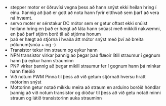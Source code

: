 * stepper motor er öðruvísi vegna þess að hann snýst ekki heilan hring í einu. Þannig að það er gott að nota hann fyrir eitthvað sem þarf að vera ná hvæmt.
* servo moter er sérstakur DC mótor sem er getur oftast ekki snúist heilann hring en það er hægt að láta hann snúast með mikkili nákvæmni, en það þarf stjórn borð til að stjórna honum
* það er hægt að stjórna í hvaða átt mótor snýst með því að breita pólunum(snúa + og -)
* Transistor tekur inn straum og eykur hann
* NPN transistor virkar þannig að þegar það flæðir lítill straumur í gegnum hann þá eykur hann strauminn
* PNP virkar þannig að þegar mikill straumur fer í gegnum hann þá minkar hann flæðið 
* Við notum PWM Pinna til þess að við getum stjórnað hversu hratt mótorinn snýst
* Mottorinn getur notað mikklu meira að straum en arduino borðið höndlar þannig að við notum transistor og díóður til þess að við getu notað minni straum og látið transistorinn auka strauminn
